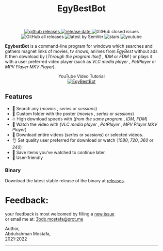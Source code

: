 <h1 align="center">EgyBestBot</h1><br>

<p align="center">
    <a href="https://github.com/abdulrahmanMostafa30/EgyBestBot/releases">
        <img alt="github releases" src="https://img.shields.io/github/v/release/abdulrahmanMostafa30/EgyBestBot">
    </a>
    <a href="https://github.com/abdulrahmanMostafa30/EgyBestBot/releases">
        <img alt="release date" src="https://img.shields.io/github/release-date/abdulrahmanMostafa30/EgyBestBot">
    </a>
    <img alt="GitHub closed issues" src="https://img.shields.io/github/issues-closed/abdulrahmanMostafa30/EgyBestBot">
    <img alt="GitHub all releases" src="https://img.shields.io/github/downloads/abdulrahmanMostafa30/EgyBestBot/total">
    <img alt="latest by SemVer" src="https://img.shields.io/github/downloads/abdulrahmanMostafa30/EgyBestBot/latest/total">
    <img alt="stars" src="https://img.shields.io/github/stars/abdulrahmanMostafa30/EgyBestBot">
    <img alt="youtube" src="https://img.shields.io/youtube/views/NY36n6IYCQ8">

</p>

 
**EgybestBot** is a command-line program for windows which searches and gathers magnet links of movies, tv shows, animes from *EgyBest* without ads
It then download by (*Through the program itself* , *IDM* or *FDM* ) or plays it with a user preferred video player (such as *VLC media player* , *PotPlayer* or *MPV Player* *MKV Player*).


<div align="center">
    YouTube Video Tutorial 
</div>



<div align="center">
  <a href="https://www.youtube.com/watch?v=NY36n6IYCQ8" target="_blank"><img src="https://img.youtube.com/vi/NY36n6IYCQ8/0.jpg" alt="EgyBestBot"></a>
</div>

## Features
* 🔎 Search any (*movies* , *series* or *sessions*)
* 🚀 Custom folder with the poster (*movies* , *series* or *sessions*)
* 🔥 High download speeds with (*from the same program* , *IDM*, *FDM*)
* 🔰 Watch the video with (*VLC media player* , *PotPlayer* , *MPV Player* *MKV Player*)
* 🎥 Download entire videos (*series* or *sessions*) or selected videos.
* 👌 Set quality user preferred for download or watch (*1080*, *720*, *360* or *240*)
* 🔁 Save items you've watched to continue later
* 🚸 User-friendly

### Binary

Download the latest stable release of the binary at [releases](https://github.com/abdulrahmanMostafa30/EgyBestBot/releases).


# Feedback:
your feedback is most welcomed by filling a [new issue](https://github.com/abdulrahmanMostafa30/EgyBestBot/issues/new) <br>
or email me at: 3bdo.mostafa@prot.me<br>

Author, <br>
Abdulrahman Mostafa, <br>
2021-2022

---
